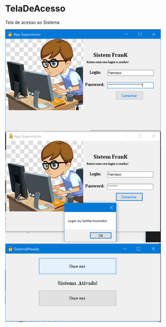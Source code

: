 # TelaDeAcesso
Tela de acesso ao Sistema

![Tela da Aplicação ](https://github.com/Franksilva959/TelaDeAcesso/blob/main/Tela%20de%20Login/teladeacesso.png)
![Tela da Aplicação ](https://github.com/Franksilva959/TelaDeAcesso/blob/main/Tela%20de%20Login/errodeacesso.png)
![Tela da Aplicação ](https://github.com/Franksilva959/TelaDeAcesso/blob/main/Tela%20de%20Login/telainterna.png)

